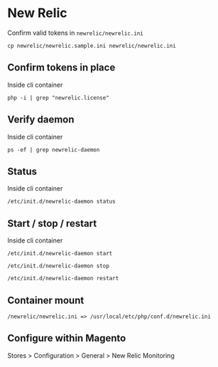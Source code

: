 # New Relic

Confirm valid tokens in `newrelic/newrelic.ini`

    cp newrelic/newrelic.sample.ini newrelic/newrelic.ini

## Confirm tokens in place

Inside cli container

    php -i | grep "newrelic.license"

## Verify daemon

Inside cli container

    ps -ef | grep newrelic-daemon

## Status

Inside cli container

    /etc/init.d/newrelic-daemon status

## Start / stop / restart

Inside cli container

    /etc/init.d/newrelic-daemon start

    /etc/init.d/newrelic-daemon stop

    /etc/init.d/newrelic-daemon restart

## Container mount

    /newrelic/newrelic.ini => /usr/local/etc/php/conf.d/newrelic.ini

## Configure within Magento

Stores > Configuration > General > New Relic Monitoring